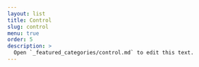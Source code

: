 ```yaml
---
layout: list
title: Control
slug: control
menu: true
order: 5
description: >
  Open `_featured_categories/control.md` to edit this text.
---
```



